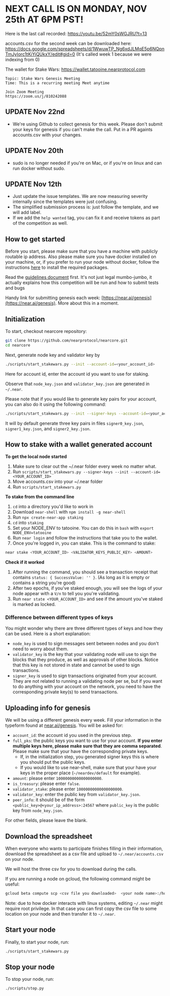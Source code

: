 # **NEXT CALL IS ON MONDAY, NOV 25th AT 6PM PST!**

Here is the last call recorded: https://youtu.be/52mY0sWGJRU?t=13

accounts.csv for the second week can be downloaded here: https://docs.google.com/spreadsheets/d/1WwuwTP_Ng6xdJLMqE5p6NQpnTmJyIorc1tKiYiQUkxY/edit#gid=0
(It's called week 1 because we were indexing from 0)

The wallet for Stake Wars: https://wallet.tatooine.nearprotocol.com

~~~LINK TO NEXT CALL~~~
Topic: Stake Wars Genesis Meeting
Time: This is a recurring meeting Meet anytime

Join Zoom Meeting
https://zoom.us/j/810242088
~~~~~~~~~~~~~~~~~~~~~~~

## UPDATE Nov 22nd

* We're using Github to collect genesis for this week. Please don't submit your keys for genesis if you can't make the call. Put in a PR againts accounts.csv with your changes.

## UPDATE Nov 20th

* sudo is no longer needed if you're on Mac, or if you're on linux and can run docker without sudo.

## UPDATE Nov 12th

* Just update the issue templates. We are now measuring severity internally since the templates were just confusing.
* The simplified submission process is: just follow the template, and we will add label.
* If we add the `help wanted` tag, you can fix it and receive tokens as part of the competition as well.

## How to get started

Before you start, please make sure that you have a machine with
publicly routable ip address. Also please make sure you have docker
installed on your machine, or, if you prefer to run your node
without docker, follow the instructions [here](https://docs.nearprotocol.com/docs/local-setup/running-testnet)
to install the required packages.

Read the [guidelines document](GUIDELINES.md) first. It's not just legal mumbo-jumbo, it actually explains how this competition will be run and how to submit tests and bugs

Handy link for submitting genesis each week: [https://near.ai/genesis](https://near.ai/genesis). More about this in a moment.

## Initialization

To start, checkout nearcore repository:

```bash
git clone https://github.com/nearprotocol/nearcore.git
cd nearcore
```

Next, generate node key and validator key by

```bash
./scripts/start_stakewars.py --init --account-id=<your_account_id>
```

Here for account id, enter the account id you want to use for staking.

Observe that `node_key.json` and `validator_key.json` are
generated in `~/.near`.

Please note that if you would like to generate key pairs for your account,
you can also do it using the following command:

```bash
./scripts/start_stakewars.py --init --signer-keys --account-id=<your_account_id>
```

It will by default generate three key pairs in files `signer0_key.json`, `signer1_key.json`, and
`signer2_key.json`.

## How to stake with a wallet generated account

**To get the local node started**
1. Make sure to clear out the ~/.near folder every week no matter what. 
2. Run `scripts/start_stakewars.py --signer-keys --init --account-id=<YOUR_ACCOUNT_ID>`
3. Move accounts.csv into your ~/.near folder
4. Run `scripts/start_stakewars.py`

**To stake from the command line**
1. `cd` into a directory you'd like to work in
2. Download `near-shell` with `npm install -g near-shell`
3. Run `npx create-near-app staking`
4. `cd` into `staking`
5. Set your NODE_ENV to tatooine. You can do this in `bash` with `export NODE_ENV=tatooine`
6. Run `near login` and follow the instructions that take you to the wallet.
5. Once you're logged in, you can stake. This is the command to stake:
```bash
near stake <YOUR_ACCOUNT_ID> <VALIDATOR_KEYS_PUBLIC_KEY> <AMOUNT>
```

**Check if it worked**
1. After running the command, you should see a transaction receipt that contains `status: { SuccessValue: '' }`. (As long as it is empty or contains a string you're good)
2. After two epochs, if you've staked enough, you will see the logs of your node appear with a `V/n` to tell you you're validating.
3. Run `near state <YOUR_ACCOUNT_ID>` and see if the amount you've staked is marked as locked.

### Difference between different types of keys

You might wonder why there are three different types of keys and how they can be used. Here is a short explanation:

* `node_key` is used to sign messages sent between nodes and you don't need to worry about them.
* `validator_key` is the key that your validating node will use to sign the blocks that they produce, as well as approvals of other blocks.
Notice that this key is not stored in state and cannot be used to sign transactions.
* `signer_key` is used to sign transactions originated from your account. They are not related to running a validating node per se,
but if you want to do anything with your account on the network, you need to have the corresponding private key(s) to send transactions.

## Uploading info for genesis

We will be using a different genesis every week.
Fill your information in the typeform found at [near.ai/genesis](https://near.ai/genesis). You will be asked for:

* `account_id`: the account id you used in the previous step.
* `full_pks`: the public keys you want to use for your account. **If you enter multiple keys here, please make sure that they are comma separated**. Please make sure that your have the corresponding private keys.
  * If, in the initialization step, you generated signer keys this is where you should put the public keys.
  * If you would like to use near-shell, make sure that your have your keys in the proper place (`~/neardev/default` for example).
* `amount`: please enter `10000000000000000000`.
* `is_treasury`: please enter `false`.
* `validator_stake`: please enter `10000000000000000000`.
* `validator_key`: enter the public key from `validator_key.json`.
* `peer_info`: it should be of the form `<public_key>@<your_ip_address>:24567` where
`public_key` is the public key from `node_key.json`.

For other fields, please leave the blank.

## Download the spreadsheet

When everyone who wants to participate finishes filling in their information,
download the spreadsheet as a csv file and upload to `~/.near/accounts.csv` on your node.

We will host the three csv for you to download during the calls.

If you are running a node on gcloud, the following command might be useful:

```bash
gcloud beta compute scp <csv file you downloaded>  <your node name>:/home/<your user name>/.near/accounts.csv
```

Note: due to how docker interacts with linux systems, editing `~/.near` might
require root privilege. In that case you can first copy the csv file to some location
on your node and then transfer it to `~/.near`.

## Start your node

Finally, to start your node, run:

```bash
./scripts/start_stakewars.py
```

## Stop your node

To stop your node, run:

```bash
./scripts/stop.py
```
